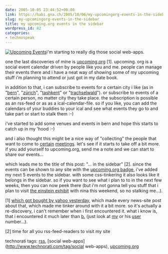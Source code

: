 ```yaml
---
date: 2005-10-05 23:44:52+00:00
link: https://habi.gna.ch/2005/10/06/my-upcomingorg-events-in-the-sidebar/
slug: my-upcomingorg-events-in-the-sidebar
title: my upcoming.org events in the sidebar
wordpress_id: 82
categories:
- technospeak
---
```



[![Upcoming Events](https://habi.gna.ch/blog/images/upcoming_events-tm.jpg)](https://habi.gna.ch/blog/images/upcoming_events.jpg)i'm starting to really dig those social web-apps.
  
one the last discoveries of mine is [upcoming.org](http://upcoming.org/) [1]. upcoming. org is a social event calendar driven by people like you and me. people can manage their events there and i have a neat way of showing some of my upcoming stuff i'm planning to attend or just got in my date book.
  
in addition to that, i can subscribe to events for a certain city i like (as in "[bern](http://upcoming.org/metro/ch/be/bern/)", "[zürich](http://upcoming.org/metro/ch/zh/zh/)", "[tashkent](http://upcoming.org/metro/uz/ta/)" or "[trachselwald](http://upcoming.org/metro/ch/be/tra/)"). or subscribe to events of a certain person, no matter city they take place. the subscription is possible as an rss-feed or as as a ical-calendar-file. so if you like, you can add the calendars of your buddies to your ical and see what events they go to and take part or start to stalk them :-)



i've started to add some venues and events in bern and hope this starts to catch up in my 'hood :-)



and i also thought this might be a nice way of "collecting" the people that want to come to [certain](http://upcoming.org/event/34222/) [meetings](https://flickr.com/photos/tags/bloggertreffen/). let's see if it starts to take off a bit more. if you add yourself to upcoming.org, send me a note and we can start to share our events...



which leads me to the title of this post: "... in the sidebar" [2]. since the events can be shown to any site with the [upcoming.org badge](http://upcoming.org/badge/), i've added my next 5 events to the sidebar. with some css-tinkering it also looks like it belongs in the sidebar. so if you want to see what i plan to to in the next few weeks, then you can now peek there (but i'm not gonna tell you stuff that i plan to visit [the einstein exhibit](http://www.bhm.ch/de/ausstellungen_sonder_01.cfm) with nina this weekend, so no stalking me...).



[1] [which got bought by yahoo yesterday](http://upcoming.org/news/archives/2005/10/05/yahoo_ac/index.php), which made every news-site post about that, which made me tinker around with it a bit more. so it's actually a re-discovery, i can't remember when i first encountered it. what i know is, that i encountered it much later than [b.](http://www.bernhardseefeld.ch/) (just look at [my](http://upcoming.org/user/14920/) or his [user](http://upcoming.org/user/501/) number...).
  
[2] time for all you rss-feed-readers to visit my site





technorati tags: [rss](http://www.technorati.com/tag/rss), [social web-apps](http://www.technorati.com/tag/social web-apps), [upcoming.org](http://www.technorati.com/tag/upcoming.org)
